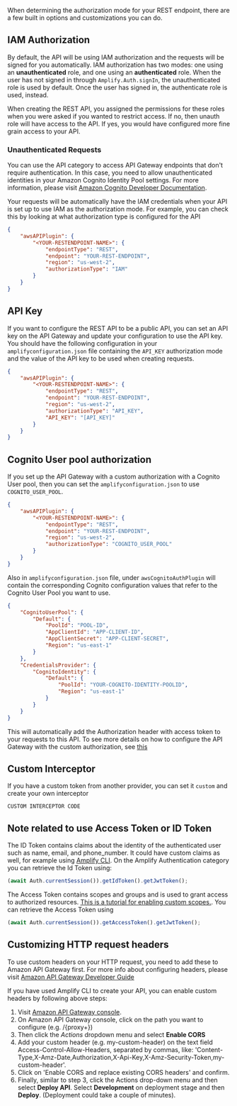 When determining the authorization mode for your REST endpoint, there are a few built in options and customizations you can do.

## IAM Authorization

By default, the API will be using IAM authorization and the requests will be signed for you automatically. IAM authorization has two modes: one using an **unauthenticated** role, and one using an **authenticated** role. When the user has not signed in through `Amplify.Auth.signIn`, the unauthenticated role is used by default. Once the user has signed in, the authenticate role is used, instead.

When creating the REST API, you assigned the permissions for these roles when you were asked if you wanted to restrict access. If no, then unauth role will have access to the API. If yes, you would have configured more fine grain access to your API.

### Unauthenticated Requests

You can use the API category to access API Gateway endpoints that don't require authentication. In this case, you need to allow unauthenticated identities in your Amazon Cognito Identity Pool settings. For more information, please visit [Amazon Cognito Developer Documentation](https://docs.aws.amazon.com/cognito/latest/developerguide/identity-pools.html#enable-or-disable-unauthenticated-identities).

Your requests will be automatically have the IAM credentials when your API is set up to use IAM as the authorization mode. For example, you can check this by looking at what authorization type is configured for the API

```json
{
    "awsAPIPlugin": {
        "<YOUR-RESTENDPOINT-NAME>": {
            "endpointType": "REST",
            "endpoint": "YOUR-REST-ENDPOINT",
            "region": "us-west-2",
            "authorizationType": "IAM"
        }
    }
}
```

## API Key

If you want to configure the REST API to be a public API, you can set an API key on the API Gateway and update your configuration to use the API key. You should have the following configuration in your `amplifyconfiguration.json` file containing the `API_KEY` authorization mode and the value of the API key to be used when creating requests.

```json
{
    "awsAPIPlugin": {
        "<YOUR-RESTENDPOINT-NAME>": {
            "endpointType": "REST",
            "endpoint": "YOUR-REST-ENDPOINT",
            "region": "us-west-2",
            "authorizationType": "API_KEY",
            "API_KEY": "[API_KEY]"
        }
    }
}
```


## Cognito User pool authorization

If you set up the API Gateway with a custom authorization with a Cognito User pool, then you can set the `amplifyconfiguration.json` to use `COGNITO_USER_POOL`. 

```json
{
    "awsAPIPlugin": {
        "<YOUR-RESTENDPOINT-NAME>": {
            "endpointType": "REST",
            "endpoint": "YOUR-REST-ENDPOINT",
            "region": "us-west-2",
            "authorizationType": "COGNITO_USER_POOL"
        }
    }
}
```

Also in `amplifyconfiguration.json` file, under `awsCognitoAuthPlugin` will contain the corresponding Cognito configuration values that refer to the Cognito User Pool you want to use.
```json
{
    "CognitoUserPool": {
        "Default": {
            "PoolId": "POOL-ID",
            "AppClientId": "APP-CLIENT-ID",
            "AppClientSecret": "APP-CLIENT-SECRET",
            "Region": "us-east-1"
        }
    },
    "CredentialsProvider": {
        "CognitoIdentity": {
            "Default": {
                "PoolId": "YOUR-COGNITO-IDENTITY-POOLID",
                "Region": "us-east-1"
            }
        }
    }
}
```

This will automatically add the Authorization header with access token to your requests to this API. To see more details on how to configure the API Gateway with the custom authorization, see [this](https://docs.aws.amazon.com/apigateway/latest/developerguide/apigateway-integrate-with-cognito.html)


## Custom Interceptor

If you have a custom token from another provider, you can set it `custom` and create your own interceptor

```
CUSTOM INTERCEPTOR CODE
```

## Note related to use Access Token or ID Token

The ID Token contains claims about the identity of the authenticated user such as name, email, and phone_number. It could have custom claims as well, for example using [Amplify CLI](https://docs.amplify.aws/cli/usage/lambda-triggers#override-id-token-claims). On the Amplify Authentication category you can retrieve the Id Token using: 

```javascript
(await Auth.currentSession()).getIdToken().getJwtToken();
``` 

The Access Token contains scopes and groups and is used to grant access to authorized resources. [This is a tutorial for enabling custom scopes.](https://aws.amazon.com/premiumsupport/knowledge-center/cognito-custom-scopes-api-gateway/). You can retrieve the Access Token using 

```javascript
(await Auth.currentSession()).getAccessToken().getJwtToken();
```

## Customizing HTTP request headers

To use custom headers on your HTTP request, you need to add these to Amazon API Gateway first. For more info about configuring headers, please visit [Amazon API Gateway Developer Guide](http://docs.aws.amazon.com/apigateway/latest/developerguide/how-to-cors.html)

If you have used Amplify CLI to create your API, you can enable custom headers by following above steps:  

1. Visit [Amazon API Gateway console](https://aws.amazon.com/api-gateway/).
3. On Amazon API Gateway console, click on the path you want to configure (e.g. /{proxy+})
4. Then click the *Actions* dropdown menu and select **Enable CORS**
5. Add your custom header (e.g. my-custom-header) on the text field Access-Control-Allow-Headers, separated by commas, like: 'Content-Type,X-Amz-Date,Authorization,X-Api-Key,X-Amz-Security-Token,my-custom-header'.
6. Click on 'Enable CORS and replace existing CORS headers' and confirm.
7. Finally, similar to step 3, click the Actions drop-down menu and then select **Deploy API**. Select **Development** on deployment stage and then **Deploy**. (Deployment could take a couple of minutes).
